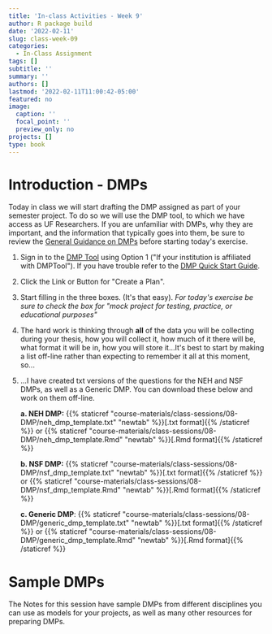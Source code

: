 ```yaml
---
title: 'In-class Activities - Week 9'
author: R package build
date: '2022-02-11'
slug: class-week-09
categories:
  - In-Class Assignment
tags: []
subtitle: ''
summary: ''
authors: []
lastmod: '2022-02-11T11:00:42-05:00'
featured: no
image:
  caption: ''
  focal_point: ''
  preview_only: no
projects: []
type: book
---
```



# Introduction - DMPs

Today in class we will start drafting the DMP assigned as part of your semester project. To do so we will use the DMP tool, to which we have access as UF Researchers. If you are unfamiliar with DMPs, why they are important, and the information that typically goes into them, be sure to review the [General Guidance on DMPs](https://dmptool.org/general_guidance) before starting today's exercise.

1. Sign in to the [DMP Tool](https://dmptool.org) using Option 1 ("If your institution is affiliated with DMPTool"). If you have trouble refer to the  [DMP Quick	Start	Guide](https://dmptool.org/help). 

2. Click the Link or Button for "Create a Plan". 

3. Start filling in the three boxes. (It's that easy). _For today's exercise be sure to check the box for "mock project for testing, practice, or educational purposes"_

4. The hard work is thinking through **all** of the data you will be collecting during your thesis, how you will collect it, how much of it there will be, what format it will be in, how you will store it...It's best to start by making a list off-line rather than expecting to remember it all at this moment, so...

5. ...I have created txt versions of the questions for the NEH and NSF DMPs, as well as a Generic DMP. You can download these below and work on them off-line.


    **a. NEH DMP:** {{% staticref "course-materials/class-sessions/08-DMP/neh_dmp_template.txt" "newtab" %}}[.txt format]{{% /staticref %}} or {{% staticref "course-materials/class-sessions/08-DMP/neh_dmp_template.Rmd" "newtab" %}}[.Rmd format]{{% /staticref %}}


    **b. NSF DMP:** {{% staticref "course-materials/class-sessions/08-DMP/nsf_dmp_template.txt" "newtab" %}}[.txt format]{{% /staticref %}} or {{% staticref "course-materials/class-sessions/08-DMP/nsf_dmp_template.Rmd" "newtab" %}}[.Rmd format]{{% /staticref %}}

    **c. Generic DMP**: {{% staticref "course-materials/class-sessions/08-DMP/generic_dmp_template.txt" "newtab" %}}[.txt format]{{% /staticref %}} or {{% staticref "course-materials/class-sessions/08-DMP/generic_dmp_template.Rmd" "newtab" %}}[.Rmd format]{{% /staticref %}}
    
# Sample DMPs

The Notes for this session have sample DMPs from different disciplines you can use as models for your projects, as well as many other resources for preparing DMPs.
